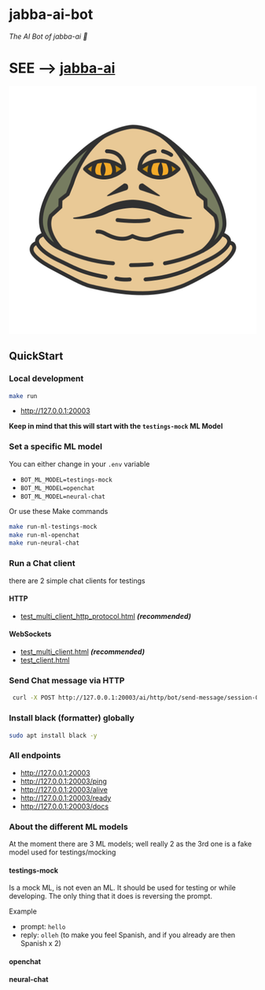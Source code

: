 jabba-ai-bot
============


_The AI Bot of jabba-ai  🧠_

# SEE --> [jabba-ai](https://github.com/Koubae/jabba-ai)

<p align="center">
  <img src="docs/imgs/jabba.webp" />
</p>



QuickStart
----------


### Local development

```bash
make run
```

* http://127.0.0.1:20003

**Keep in mind that this will start with the `testings-mock` ML Model**

### Set a specific ML model

You can either change in your `.env` variable

* `BOT_ML_MODEL=testings-mock`
* `BOT_ML_MODEL=openchat`
* `BOT_ML_MODEL=neural-chat`

Or use these Make commands

```bash
make run-ml-testings-mock
make run-ml-openchat
make run-neural-chat
```

### Run a Chat client

there are 2 simple chat clients for testings

#### HTTP

* [test_multi_client_http_protocol.html](./tests/e2e/test_multi_client_http_protocol.html) **_(recommended)_**

#### WebSockets

* [test_multi_client.html](./tests/e2e/test_multi_client.html) **_(recommended)_**
* [test_client.html](./tests/e2e/test_client.html)

### Send Chat message via HTTP

```bash
 curl -X POST http://127.0.0.1:20003/ai/http/bot/send-message/session-001 -H "Content-Type: application/json" -d '{"message": "Hello World"}'; echo
```


### Install black (formatter) globally

```bash
sudo apt install black -y
```


### All endpoints

* http://127.0.0.1:20003
* http://127.0.0.1:20003/ping
* http://127.0.0.1:20003/alive
* http://127.0.0.1:20003/ready
* http://127.0.0.1:20003/docs


### About the different ML models

At the moment there are 3 ML models; well really 2 as the 3rd one is a fake model used for testings/mocking

#### testings-mock

Is a mock ML, is not even an ML. 
It should be used for testing or while developing.
The only thing that it does is reversing the prompt.

Example 
* prompt: `hello`
* reply: `olleh` (to make you feel Spanish, and if you already are then Spanish x 2)

#### openchat

#### neural-chat
